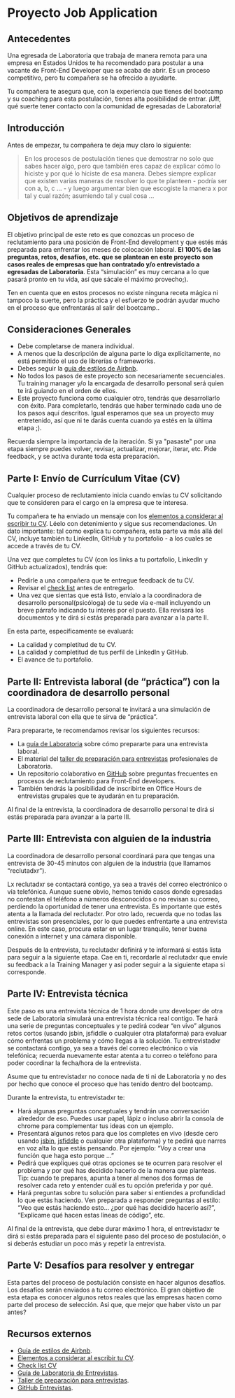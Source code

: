  # Proyecto Job Application

## Antecedentes

Una egresada de Laboratoria que trabaja de manera remota para una empresa en 
Estados Unidos te ha recomendado para postular a una vacante de Front-End
Developer que se acaba de abrir. Es un proceso competitivo, pero tu compañera se
ha ofrecido a ayudarte. 

Tu compañera te asegura que, con la experiencia que tienes del bootcamp y su
coaching para esta postulación, tienes alta posibilidad de entrar. ¡Uff, qué
suerte tener contacto con la comunidad de egresadas de Laboratoria!

## Introducción

Antes de empezar, tu compañera te deja muy claro lo siguiente:

> En los procesos de postulación tienes que demostrar no solo que sabes hacer
> algo, pero que también eres capaz de explicar cómo lo hiciste y por qué lo
> hiciste de esa manera. Debes siempre explicar que existen varias maneras de
> resolver lo que te planteen - podría ser con a, b, c ... - y luego argumentar
> bien que escogiste la manera x por tal y cual razón; asumiendo tal y cual cosa
> ...

## Objetivos de aprendizaje

El objetivo principal de este reto es que conozcas un proceso de reclutamiento
para una posición de Front-End development y que estés más preparada para 
enfrentar los meses de colocación laboral. **El 100% de las preguntas, retos, 
desafíos, etc. que se plantean en este proyecto son casos reales de empresas que
han contratado y/o entrevistado a egresadas de Laboratoria**. Esta “simulación”
es muy cercana a lo que pasará pronto en tu vida, así que sácale el máximo 
provecho;).

Ten en cuenta que en estos procesos no existe ninguna receta mágica ni tampoco
la suerte, pero la práctica y el esfuerzo te podrán ayudar mucho en el proceso 
que enfrentarás al salir del bootcamp..

## Consideraciones Generales

* Debe completarse de manera individual.
* A menos que la descripción de alguna parte lo diga explícitamente, no está
  permitido el uso de librerías o frameworks.
* Debes seguir la [guía de estilos de Airbnb](https://github.com/airbnb/javascript).
* No todos los pasos de este proyecto son necesariamente secuenciales. 
Tu training manager y/o la encargada de desarrollo personal será quien 
te irá guiando en el orden de ellos.
* Este proyecto funciona como cualquier otro, tendrás que desarrollarlo con 
éxito. Para completarlo, tendrás que haber terminado cada uno de los pasos aquí 
descritos. Igual esperamos que sea un proyecto muy entretenido, así que ni te darás
cuenta cuando ya estés en la última etapa ;).

Recuerda siempre la importancia de la iteración. Si ya "pasaste" por una etapa
siempre puedes volver, revisar, actualizar, mejorar, iterar, etc. Pide feedback, 
y se activa durante toda esta preparación. 


## Parte I: Envío de Currículum Vitae (CV)

Cualquier proceso de reclutamiento inicia cuando envías tu CV solicitando que te
consideren para  el cargo en la empresa que te interesa.

Tu compañera te ha enviado un mensaje con los
[elementos a considerar al escribir tu CV](https://drive.google.com/file/d/1TUHy3SxgalOWBqH-rtHKbejsKCXoLxWD/view?usp=sharing).
Léelo con detenimiento y sigue sus recomendaciones. Un dato importante: tal como
explica tu compañera, esta parte va más allá del CV, incluye también tu
LinkedIn, GitHub y tu portafolio - a los cuales se accede a través de tu CV.

Una vez que completes tu CV (con los links a tu portafolio, LinkedIn y GitHub
actualizados), tendrás que:
* Pedirle a una compañera que te entregue feedback de tu CV.
* Revisar el [check list](https://docs.google.com/spreadsheets/d/1MyOE5v1TxOMovsTiMQ21QzRPxCRXIKpaOOLS99y3MKQ/edit#gid=1386834576)
antes de entregarlo.
* Una vez que sientas que está listo, envíalo a la coordinadora de desarrollo 
personal(psicóloga) de tu sede via e-mail incluyendo un breve párrafo indicando
 tu interés por el puesto. Ella revisará los documentos y te dirá si estás 
 preparada para avanzar a la parte II.

En esta parte, específicamente se evaluará:

* La calidad y completitud de tu CV.
* La calidad y completitud de tus perfil de LinkedIn y GitHub.
* El avance de tu portafolio.

## Parte II: Entrevista laboral (de “práctica”) con la coordinadora de desarrollo personal

La coordinadora de desarrollo personal te invitará a una simulación de
entrevista laboral con ella que te sirva de “práctica”.

Para prepararte, te recomendamos revisar los siguientes recursos:

* La [guía de Laboratoria](https://drive.google.com/file/d/1hwayjQlU7m6acBts9g0G5VBK8ZCcAN2b/view?usp=sharing)
  sobre cómo prepararte para una entrevista laboral.
* El material del [taller de preparación para entrevistas](https://docs.google.com/presentation/d/1IKc49cO4PQZVytL8pEgu9rogWYcuoguBcnKHgPKKXLs/edit?usp=sharing)
  profesionales de Laboratoria.
* Un repositorio colaborativo en [GitHub](https://github.com/h5bp/Front-end-Developer-Interview-Questions)
  sobre preguntas frecuentes en procesos de reclutamiento para Front-End
  developers.
* También tendrás la posibilidad de inscribirte en Office Hours de entrevistas 
grupales que te ayudarán en tu preparación.

Al final de la entrevista, la coordinadora de desarrollo personal te dirá si
estás preparada para avanzar a la parte III.

## Parte III: Entrevista con alguien de la industria

La coordinadora de desarrollo personal coordinará para que tengas una
entrevista de 30-45 minutos con alguien de la industria (que llamamos
“reclutadxr”).

Lx reclutadxr se contactará contigo, ya sea a través del correo
electrónico o vía telefónica. Aunque suene obvio, hemos tenido casos donde 
egresadas no contestan el teléfono a números desconocidos o no revisan su 
correo, perdiendo la oportunidad de tener una entrevista. Es importante que 
estés atenta a la llamada del reclutadxr. Por otro lado, recuerda que no 
todas las entrevistas son presenciales, por lo que puedes enfrentarte a 
una entrevista online. En este caso, procura estar en un lugar tranquilo, 
tener buena conexión a internet y una cámara disponible.

Después de la entrevista, tu reclutadxr definirá y te informará si estás lista 
para seguir a la siguiente etapa. Cae en ti, recordarle al reclutadxr que envíe
su feedback a la Training Manager y asi poder seguir a la siguiente etapa si 
corresponde.

## Parte IV: Entrevista técnica

Este paso es una entrevista técnica de 1 hora donde unx developer de
otra sede de Laboratoria simulará una entrevista técnica real contigo. 
Te hará una serie de preguntas conceptuales y te pedirá codear “en vivo” 
algunos retos cortos (usando jsbin, jsfiddle o cualquier otra plataforma) 
para evaluar cómo enfrentas un problema y cómo llegas a la  solución. 
Tu entrevistadxr se contactará  contigo, ya sea a través del correo electrónico
o vía telefónica; recuerda nuevamente estar atenta a tu correo o teléfono 
para poder coordinar la fecha/hora de la entrevista.

Asume que tu entrevistadxr no conoce nada de ti ni de Laboratoria y no des por 
hecho que conoce el proceso que has tenido dentro del bootcamp.

Durante la entrevista, tu entrevistadxr te:

* Hará algunas  preguntas conceptuales y tendrán una conversación
  alrededor de eso. Puedes usar papel, lápiz o incluso abrir la consola de
  chrome para complementar tus ideas con un ejemplo.
* Presentará algunos retos para que los completes en vivo (desde cero usando
  [jsbin](https://jsbin.com/?html,output), [jsfiddle](https://jsfiddle.net/) o
  cualquier otra plataforma) y te pedirá que narres en voz alta lo que estás
  pensando. Por ejemplo: “Voy a crear una función que haga esto porque ...”
* Pedirá que expliques qué otras opciones se te ocurren para resolver el
  problema y por qué has decidido hacerlo de la manera que planteas. Tip: cuando
  te prepares, apunta a tener al menos dos formas de resolver cada reto y
  entender cuál es tu opción preferida y por qué.
* Hará preguntas sobre tu solución para saber si entiendes a profundidad lo que
  estás haciendo. Ven preparada a responder preguntas al estilo: “Veo que estás
  haciendo esto... ¿por qué has decidido hacerlo así?”, “Explícame qué hacen
  estas líneas de código”, etc.

Al final de la entrevista, que debe durar máximo 1 hora, el entrevistadxr te 
dirá si estás preparada para el siguiente paso del proceso de postulación, 
o si deberás estudiar un poco más y repetir la entrevista. 

## Parte V: Desafíos para resolver y entregar

Esta partes del proceso de postulación consiste en hacer algunos desafíos. 
Los desafíos serán enviados a tu correo electrónico. El gran objetivo de esta 
etapa es conocer algunos retos reales que las empresas hacen como 
parte del proceso de selección. Asi que, que mejor que haber visto un par 
antes?


## Recursos externos

* [Guía de estilos de Airbnb](https://github.com/airbnb/javascript).
* [Elementos a considerar al escribir tu CV](https://drive.google.com/file/d/1TUHy3SxgalOWBqH-rtHKbejsKCXoLxWD/view?usp=sharing).
* [Check list CV](https://docs.google.com/spreadsheets/d/1MyOE5v1TxOMovsTiMQ21QzRPxCRXIKpaOOLS99y3MKQ/edit#gid=1386834576)
* [Guía de Laboratoria de Entrevistas](https://drive.google.com/file/d/1hwayjQlU7m6acBts9g0G5VBK8ZCcAN2b/view?usp=sharing).
* [Taller de preparación para entrevistas](https://docs.google.com/presentation/d/1IKc49cO4PQZVytL8pEgu9rogWYcuoguBcnKHgPKKXLs/edit?usp=sharing).
* [GitHub Entrevistas](https://github.com/h5bp/Front-end-Developer-Interview-Questions).
